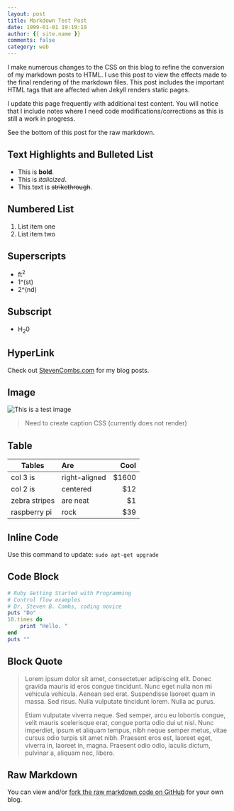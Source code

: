 ```yaml
---
layout: post
title: Markdown Test Post
date: 1999-01-01 19:19:19
author: {{ site.name }}
comments: false
category: web
---
```


I make numerous changes to the CSS on this blog to refine the conversion of my markdown posts to HTML. I use this post to view the effects made to the final rendering of the markdown files. This post includes the important HTML tags that are affected when Jekyll renders static pages.

I update this page frequently with additional test content. You will notice that I include notes where I need code modifications/corrections as this is still a work in progress.

See the bottom of this post for the raw markdown.

## Text Highlights and Bulleted List

* This is **bold**.
* This is *italicized*.
* This text is ~~strikethrough~~.

## Numbered List

1. List item one
1. List item two

## Superscripts

- ft<sup>2</sup>
- 1^(st)
- 2^(nd)

## Subscript

- H<sub>2</sub>0

## HyperLink

Check out [StevenCombs.com](http://www.stevencombs.com) for my blog posts.

## Image

![This is a test image](http://www.stevencombs.com/images/posts/2014-07-01-editorial-posts-bookmark.png)

> Need to create caption CSS (currently does not render)

## Table

| Tables        | Are           | Cool  |
| ------------- |:------------- | -----:|
| col 3 is      | right-aligned | $1600 |
| col 2 is      | centered      |   $12 |
| zebra stripes | are neat      |    $1 |
| raspberry pi	| rock			|   $39	|


## Inline Code

Use this command to update: `sudo apt-get upgrade`

## Code Block

```ruby
# Ruby Getting Started with Programming
# Control flow examples
# Dr. Steven B. Combs, coding novice
puts "Do"
10.times do
	print "Hello. "
end
puts ""
```

## Block Quote

> Lorem ipsum dolor sit amet, consectetuer adipiscing elit. Donec gravida mauris id eros congue tincidunt. Nunc eget nulla non mi vehicula vehicula. Aenean sed erat. Suspendisse laoreet quam in massa. Sed risus. Nulla vulputate tincidunt lorem. Nulla ac purus.
>
> Etiam vulputate viverra neque. Sed semper, arcu eu lobortis congue, velit mauris scelerisque erat, congue porta odio dui ut nisl. Nunc imperdiet, ipsum et aliquam tempus, nibh neque semper metus, vitae cursus odio turpis sit amet nibh. Praesent eros est, laoreet eget, viverra in, laoreet in, magna. Praesent odio odio, iaculis dictum, pulvinar a, aliquam nec, libero.

## Raw Markdown

You can view and/or [fork the raw markdown code on GitHub](https://github.com/stevencombs/stevencombs.github.io/blob/master/_posts/1999-01-01-markdown-test-post.md) for your own blog.
